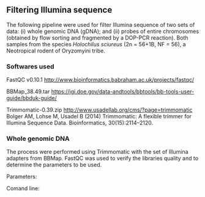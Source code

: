 ## Filtering Illumina sequence

The following pipeline were used for filter Illumina sequence of two sets of data: (i) whole genomic DNA (gDNA); and (ii) probes of entire chromosomes (obtained by flow sorting and fragmented by a DOP-PCR reaction). Both samples from the species *Holochilus sciureus* (2n = 56+1B, NF = 56), a Neotropical rodent of Oryzomyini tribe.


### Softwares used

FastQC v0.10.1
http://www.bioinformatics.babraham.ac.uk/projects/fastqc/

BBMap_38.49.tar
https://jgi.doe.gov/data-andtools/bbtools/bb-tools-user-guide/bbduk-guide/

Trimmomatic-0.39.zip
http://www.usadellab.org/cms/?page=trimmomatic
Bolger AM, Lohse M, Usadel B (2014) Trimmomatic: A flexible trimmer for Illumina Sequence Data. Bioinformatics, 30(15):2114–2120.


### Whole genomic DNA

The process were performed using Trimmomatic with the set of Illumina adapters from BBMap. FastQC was used to verify the libraries quality and to determine the parameters to be used.

Parameters:

Comand line:

